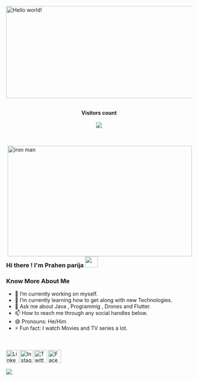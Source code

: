 

<img align="center" src="https://user-images.githubusercontent.com/54349939/120894653-37681100-c637-11eb-858e-4d12e4246e6a.png" alt="Hello world!" width="1000" height="250">

</br>
</br>

<p align="center"> 
  <strong>Visitors count</strong> <br>
  </br>
  <img src="https://profile-counter.glitch.me/prahenstark/count.svg" />
  </br>
  </br>
  </br>
</p>

<img align="right" src="https://media.giphy.com/media/3o7aDaXY5NgnT3JZi8/giphy.gif" alt="iron man" width="500" height="300" >

### Hi there ! I'm Prahen parija  <img src="https://emoji.gg/assets/emoji/wavegif_1860.gif" width="35" height="30">

### Know More About Me
- 🔭 I’m currently working on myself.
- 🌱 I’m currently learning how to get along with new Technologies.
- 💬 Ask me about Java , Programmig , Drones and Flutter.
- 📫 How to reach me through any social handles below.
- 😄 Pronouns: He/Him
- ⚡ Fun fact: I watch Movies and TV series a lot.

</br>

[<img align="left" alt="Linked in" width="35px" src="https://image.flaticon.com/icons/png/128/145/145807.png" />](https://www.linkedin.com/in/prahen-parija-13aa611b4/)
[<img align="left" alt="Instagram" width="35px" src="https://image.flaticon.com/icons/png/128/3955/3955024.png" />](https://www.instagram.com/_staaark_/)
[<img align="left" alt="Twitter" width="35px" src="https://image.flaticon.com/icons/png/128/145/145812.png" />](https://twitter.com/prahen_parija)
[<img align="left" alt="Facebook" width="35px" src="https://image.flaticon.com/icons/png/128/1312/1312139.png" />](https://www.facebook.com/prahenparija.parija)

</br>
</br>
</br>

<img align="left" src='https://github-readme-stats.vercel.app/api?username=prahenstark&show_icons=true&icon_color=ec1c1c&text_color=ffffff&bg_color=131723'>

